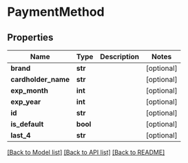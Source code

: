 # PaymentMethod

## Properties
Name | Type | Description | Notes
------------ | ------------- | ------------- | -------------
**brand** | **str** |  | [optional] 
**cardholder_name** | **str** |  | [optional] 
**exp_month** | **int** |  | [optional] 
**exp_year** | **int** |  | [optional] 
**id** | **str** |  | [optional] 
**is_default** | **bool** |  | [optional] 
**last_4** | **str** |  | [optional] 

[[Back to Model list]](../README.md#documentation-for-models) [[Back to API list]](../README.md#documentation-for-api-endpoints) [[Back to README]](../README.md)


